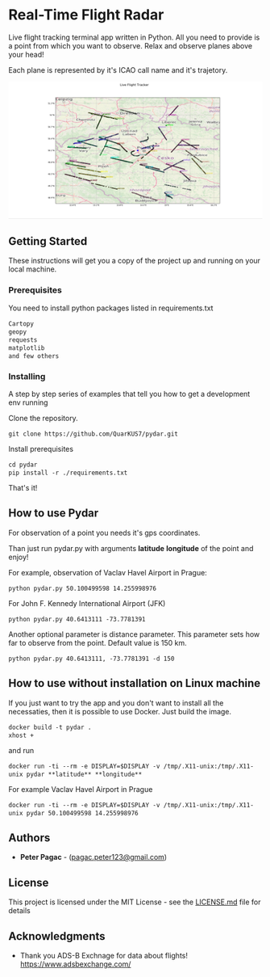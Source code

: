 # Real-Time Flight Radar

Live flight tracking terminal app written in Python. All you need to provide is a point from which you want to observe.  Relax and observe planes above your head!

Each plane is represented by it's ICAO call name and it's trajetory.

![pydar](pydar.png)

## Getting Started

These instructions will get you a copy of the project up and running on your local machine.

### Prerequisites
You need to install python packages listed in requirements.txt

```
Cartopy
geopy
requests
matplotlib
and few others
```
### Installing

A step by step series of examples that tell you how to get a development env running

Clone the repository.

```
git clone https://github.com/QuarKUS7/pydar.git
```
Install prerequisites

```
cd pydar
pip install -r ./requirements.txt
```
That's it!

## How to use Pydar
For observation of a point you needs it's gps coordinates.

Than just run pydar.py with arguments **latitude** **longitude** of the point and enjoy!

For example, observation of Vaclav Havel Airport in Prague:
```
python pydar.py 50.100499598 14.255998976
```
For John F. Kennedy International Airport (JFK)
```
python pydar.py 40.6413111 -73.7781391
```
Another optional parameter is distance parameter. This parameter sets how far to observe from the point. Default value is 150 km.
```
python pydar.py 40.6413111, -73.7781391 -d 150
```
## How to use without installation on Linux machine
If you just want to try the app and you don't want to install all the necessaties, then it is possible to use Docker.
Just build the image.
```
docker build -t pydar .
xhost +
```
and run
```
docker run -ti --rm -e DISPLAY=$DISPLAY -v /tmp/.X11-unix:/tmp/.X11-unix pydar **latitude** **longitude**
```
For example Vaclav Havel Airport in Prague
```
docker run -ti --rm -e DISPLAY=$DISPLAY -v /tmp/.X11-unix:/tmp/.X11-unix pydar 50.100499598 14.255998976
```
## Authors

* **Peter Pagac** - (pagac.peter123@gmail.com)

## License

This project is licensed under the MIT License - see the [LICENSE.md](LICENSE.md) file for details

## Acknowledgments

* Thank you ADS-B Exchnage for data about flights!
https://www.adsbexchange.com/
